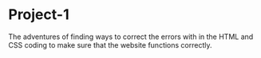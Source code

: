 # Project-1
The adventures of finding ways to correct the errors with in the HTML and CSS coding to make sure that the website functions correctly.
